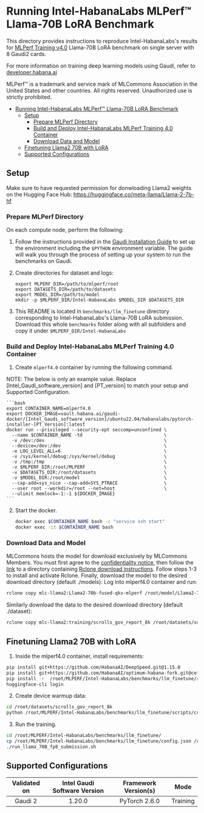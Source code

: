 # Running Intel-HabanaLabs MLPerf™ Llama-70B LoRA Benchmark

This directory provides instructions to reproduce Intel-HabanaLabs's results for [MLPerf Training v4.0](https://habana.ai/since-habanas-last-mlperf-submission/) Llama-70B LoRA benchmark on single server with 8 Gaudi2 cards.

For more information on training deep learning models using Gaudi, refer to [developer.habana.ai](https://developer.habana.ai/resources/)

MLPerf™ is a trademark and service mark of MLCommons Association in the United States and other countries. All rights reserved. Unauthorized use is strictly prohibited.

- [Running Intel-HabanaLabs MLPerf™ Llama-70B LoRA Benchmark](#running-intel-habanalabs-mlperf-llama-70b-lora-benchmark)
  - [Setup](#setup)
    - [Prepare MLPerf Directory](#prepare-mlperf-directory)
    - [Build and Deploy Intel-HabanaLabs MLPerf Training 4.0 Container](#build-and-deploy-intel-habanalabs-mlperf-training-40-container)
    - [Download Data and Model](#download-data-and-model)
  - [Finetuning Llama2 70B with LoRA](#finetuning-llama2-70b-with-lora)
  - [Supported Configurations](#supported-configurations)

## Setup

Make sure to have requested permission for donwloading Llama2 weights on the Hugging Face Hub: https://huggingface.co/meta-llama/Llama-2-7b-hf

### Prepare MLPerf Directory

On each compute node, perform the following:

1. Follow the instructions provided in the [Gaudi Installation
Guide](https://docs.habana.ai/en/latest/Installation_Guide/index.html) to set up the
environment including the `$PYTHON` environment variable.
The guide will walk you through the process of setting up your system to run the benchmarks on Gaudi.

1. Create directories for dataset and logs:
    ```
    export MLPERF_DIR=/path/to/mlperf/root
    export DATASETS_DIR=/path/to/datasets
    export MODEL_DIR=/path/to/model
    mkdir -p $MLPERF_DIR/Intel-HabanaLabs $MODEL_DIR $DATASETS_DIR
    ```

2. This README is located in `benchmarks/llm_finetune` directory corresponding to Intel-HabanaLabs's Llama-70B LoRA submission.
Download this whole `benchmarks` folder along with all subfolders and copy it under `$MLPERF_DIR/Intel-HabanaLabs`

### Build and Deploy Intel-HabanaLabs MLPerf Training 4.0 Container

1. Create `mlperf4.0` container by running the following command.

NOTE: The below is only an example value. Replace [Intel_Gaudi_software_version] and [PT_version] to match your setup and Supported Configuration.

    ```bash
    export CONTAINER_NAME=mlperf4.0
    export DOCKER_IMAGE=vault.habana.ai/gaudi-docker/[Intel_Gaudi_software_version]/ubuntu22.04/habanalabs/pytorch-installer-[PT_Version]:latest
    docker run --privileged --security-opt seccomp=unconfined \
      --name $CONTAINER_NAME -td                              \
      -v /dev:/dev                                            \
      --device=/dev:/dev                                      \
      -e LOG_LEVEL_ALL=6                                      \
      -v /sys/kernel/debug:/sys/kernel/debug                  \
      -v /tmp:/tmp                                            \
      -v $MLPERF_DIR:/root/MLPERF                             \
      -v $DATASETS_DIR:/root/datasets                         \
      -v $MODEL_DIR:/root/model                               \
      --cap-add=sys_nice --cap-add=SYS_PTRACE                 \
      --user root --workdir=/root --net=host                  \
      --ulimit memlock=-1:-1 ${DOCKER_IMAGE}
    ```

2. Start the docker.

    ```bash
    docker exec $CONTAINER_NAME bash -c "service ssh start"
    docker exec -it $CONTAINER_NAME bash
    ```

### Download Data and Model

MLCommons hosts the model for download exclusively by MLCommons Members. You must first agree to the [confidentiality notice](https://docs.google.com/forms/d/e/1FAIpQLSc_8VIvRmXM3I8KQaYnKf7gy27Z63BBoI_I1u02f4lw6rBp3g/viewform), then follow the [link](https://drive.google.com/drive/folders/11tBZvvrh0FCm3XuR5E849K42TqftYdUF) to a directory containing [Rclone download instructions](https://docs.google.com/document/d/1Yp2T_TsVfg8uEoEv0wa-dGP4R7r1EOHucTvDNWznWzE/edit#heading=h.at8a3matgbrk). Follow steps 1-3 to install and activate Rclone. Finally, download the model to the desired download directory (default ./models):
Log into mlperf4.0 container and run:
```bash
rclone copy mlc-llama2:Llama2-70b-fused-qkv-mlperf /root/model/Llama2-70b-fused-qkv-mlperf -P
```
Similarly download the data to the desired download directory (default ./dataset):
```bash
rclone copy mlc-llama2:training/scrolls_gov_report_8k /root/datasets/scrolls_gov_report_8k -P
```


## Finetuning Llama2 70B with LoRA

1. Inside the mlperf4.0 container, install requirements:
```bash
pip install git+https://github.com/HabanaAI/DeepSpeed.git@1.15.0
pip install git+https://github.com/HabanaAI/optimum-habana-fork.git@cef6209
pip install -r  /root/MLPERF/Intel-HabanaLabs/benchmarks/llm_finetune/requirements.txt
huggingface-cli login
```
2. Create device warmup data:
```bash
cd /root/datasets/scrolls_gov_report_8k
python /root/MLPERF/Intel-HabanaLabs/benchmarks/llm_finetune/scripts/create_warmup_data.py
```

3. Run the training.
```bash
cd /root/MLPERF/Intel-HabanaLabs/benchmarks/llm_finetune/
cp /root/MLPERF/Intel-HabanaLabs/benchmarks/llm_finetune/config.json /root/model/Llama2-70b-fused-qkv-mlperf/
./run_llama_70B_fp8_submission.sh
```
## Supported Configurations

| Validated on | Intel Gaudi Software Version | Framework Version(s) |   Mode   |
| :----------: | :--------------------------: | :------------------: | :------: |
|    Gaudi 2   |      1.20.0                  |    PyTorch 2.6.0     | Training |

